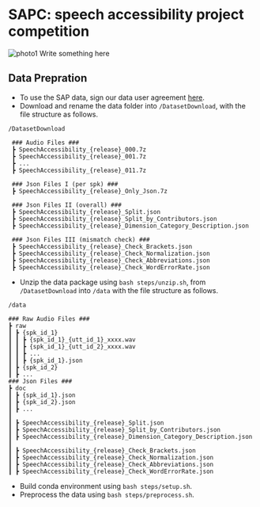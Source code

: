 # SAPC: speech accessibility project competition
![photo1](https://github.com/XIUWEN-ZHENG/SAPC/assets/96778918/c7d5ac78-6096-4f97-86fd-1d2ab4a060bb)
Write something here

## Data Prepration
* To use the SAP data, sign our data user agreement [here](https://speechaccessibilityproject.beckman.illinois.edu/conduct-research-through-the-project).
* Download and rename the data folder into ```/DatasetDownload```, with the file structure as follows.

```plaintext
/DatasetDownload

 ### Audio Files ###
 ┣ SpeechAccessibility_{release}_000.7z
 ┣ SpeechAccessibility_{release}_001.7z
 ┣ ...
 ┣ SpeechAccessibility_{release}_011.7z

 ### Json Files I (per spk) ###
 ┣ SpeechAccessibility_{release}_Only_Json.7z

 ### Json Files II (overall) ###
 ┣ SpeechAccessibility_{release}_Split.json
 ┣ SpeechAccessibility_{release}_Split_by_Contributors.json
 ┣ SpeechAccessibility_{release}_Dimension_Category_Description.json

 ### Json Files III (mismatch check) ###
 ┣ SpeechAccessibility_{release}_Check_Brackets.json
 ┣ SpeechAccessibility_{release}_Check_Normalization.json
 ┣ SpeechAccessibility_{release}_Check_Abbreviations.json
 ┣ SpeechAccessibility_{release}_Check_WordErrorRate.json
```

* Unzip the data package using ```bash steps/unzip.sh```, from ```/DatasetDownload``` into ```/data``` with the file structure as follows.
```plaintext
/data

### Raw Audio Files ###
┣ raw
┃ ┣ {spk_id_1}
┃ ┃ ┣ {spk_id_1}_{utt_id_1}_xxxx.wav
┃ ┃ ┣ {spk_id_1}_{utt_id_2}_xxxx.wav
┃ ┃ ┣ ...
┃ ┃ ┣ {spk_id_1}.json
┃ ┣ {spk_id_2}
┃ ┣ ...
### Json Files ###
┣ doc
┃ ┣ {spk_id_1}.json
┃ ┣ {spk_id_2}.json
┃ ┣ ...
┃
┃ ┣ SpeechAccessibility_{release}_Split.json
┃ ┣ SpeechAccessibility_{release}_Split_by_Contributors.json
┃ ┣ SpeechAccessibility_{release}_Dimension_Category_Description.json
┃
┃ ┣ SpeechAccessibility_{release}_Check_Brackets.json
┃ ┣ SpeechAccessibility_{release}_Check_Normalization.json
┃ ┣ SpeechAccessibility_{release}_Check_Abbreviations.json
┃ ┣ SpeechAccessibility_{release}_Check_WordErrorRate.json
```

* Build conda environment using ```bash steps/setup.sh```.
* Preprocess the data using ```bash steps/preprocess.sh```.
